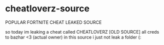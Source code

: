 # cheatloverz-source
POPULAR FORTNITE CHEAT LEAKED SOURCE


so today im leaking a cheat called CHEATLOVERZ [OLD SOURCE]
all creds to bazhar <3 (actual owner)
in this source i just not leak a folder (:

